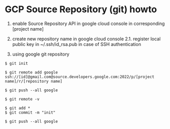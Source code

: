 # GCP Source Repository (git) howto


1. enable Source Repository API in google cloud console in corresponding [project name]

2. create new repository name in google cloud console 
  2.1. register local public key in ~/.ssh/id_rsa.pub in case of SSH authentication

3. using google git repository

```
$ git init

$ git remote add google ssh://[id]@gmail.com@source.developers.google.com:2022/p/[project name]/r/[repository name]

$ git push --all google

$ git remote -v

$ git add *
$ git commit -m "init"

$ git push --all google
```

